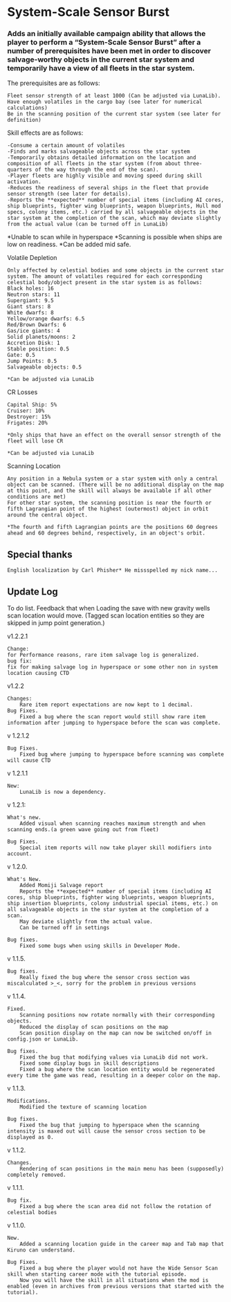 # System-Scale Sensor Burst

### Adds an initially available campaign ability that allows the player to perform a “System-Scale Sensor Burst” after a number of prerequisites have been met in order to discover salvage-worthy objects in the current star system and temporarily have a view of all fleets in the star system.

The prerequisites are as follows:

	Fleet sensor strength of at least 1000 (Can be adjusted via LunaLib).
	Have enough volatiles in the cargo bay (see later for numerical calculations)
	Be in the scanning position of the current star system (see later for definition)

Skill effects are as follows:

	-Consume a certain amount of volatiles
	-Finds and marks salvageable objects across the star system
	-Temporarily obtains detailed information on the location and composition of all fleets in the star system (from about three-quarters of the way through the end of the scan).
	-Player fleets are highly visible and moving speed during skill activation.
	-Reduces the readiness of several ships in the fleet that provide sensor strength (see later for details).
	-Reports the **expected** number of special items (including AI cores, ship blueprints, fighter wing blueprints, weapon blueprints, Hull mod specs, colony items, etc.) carried by all salvageable objects in the star system at the completion of the scan, which may deviate slightly from the actual value (can be turned off in LunaLib)

*Unable to scan while in hyperspace
*Scanning is  possible when ships are low on readiness.
*Can be added mid safe.

Volatile Depletion

	Only affected by celestial bodies and some objects in the current star system. The amount of volatiles required for each corresponding celestial body/object present in the star system is as follows:
	Black holes: 16
	Neutron stars: 11
	Supergiant: 9.5
	Giant stars: 8
	White dwarfs: 8
	Yellow/orange dwarfs: 6.5
	Red/Brown Dwarfs: 6
	Gas/ice giants: 4
	Solid planets/moons: 2
	Accretion Disk: 1
	Stable position: 0.5
	Gate: 0.5
	Jump Points: 0.5
	Salvageable objects: 0.5
	
	*Can be adjusted via LunaLib

CR Losses

	Capital Ship: 5%
	Cruiser: 10%
	Destroyer: 15%
	Frigates: 20%
	
	*Only ships that have an effect on the overall sensor strength of the fleet will lose CR
	
	*Can be adjusted via LunaLib

Scanning Location

	Any position in a Nebula system or a star system with only a central object can be scanned. (There will be no additional display on the map at this point, and the skill will always be available if all other conditions are met)
	For other star system, the scanning position is near the fourth or fifth Lagrangian point of the highest (outermost) object in orbit around the central object.
	
	*The fourth and fifth Lagrangian points are the positions 60 degrees ahead and 60 degrees behind, respectively, in an object's orbit.


## Special thanks
	English localization by Carl Phisher* He missspelled my nick name...

## Update Log

To do list.
	Feedback that when Loading the save with new gravity wells scan location would move. (Tagged scan location entities so they are skipped in jump point generation.)

v1.2.2.1

	Change:
	for Performance reasons, rare item salvage log is generalized.
	bug fix:
	fix for making salvage log in hyperspace or some other non in system location causing CTD

v1.2.2

	Changes:
		Rare item report expectations are now kept to 1 decimal.
	Bug Fixes.
		Fixed a bug where the scan report would still show rare item information after jumping to hyperspace before the scan was complete.

v 1.2.1.2

	Bug Fixes.
		Fixed bug where jumping to hyperspace before scanning was complete will cause CTD

v 1.2.1.1

	New:
		LunaLib is now a dependency.

v 1.2.1:

	What's new.
		Added visual when scanning reaches maximum strength and when scanning ends.(a green wave going out from fleet)

	Bug Fixes.
		Special item reports will now take player skill modifiers into account.

v 1.2.0.

	What's New.
		Added Momiji Salvage report
		Reports the **expected** number of special items (including AI cores, ship blueprints, fighter wing blueprints, weapon blueprints, ship insertion blueprints, colony industrial special items, etc.) on all salvageable objects in the star system at the completion of a scan.
		May deviate slightly from the actual value.
		Can be turned off in settings

	Bug fixes.
		Fixed some bugs when using skills in Developer Mode.


v 1.1.5.

    Bug fixes.
        Really fixed the bug where the sensor cross section was miscalculated >_<, sorry for the problem in previous versions

v 1.1.4.

    Fixed.
        Scanning positions now rotate normally with their corresponding objects.
        Reduced the display of scan positions on the map
        Scan position display on the map can now be switched on/off in config.json or LunaLib.

    Bug fixes.
        Fixed the bug that modifying values via LunaLib did not work.
        Fixed some display bugs in skill descriptions
        Fixed a bug where the scan location entity would be regenerated every time the game was read, resulting in a deeper color on the map.

v 1.1.3.

    Modifications.
        Modified the texture of scanning location

    Bug fixes.
        Fixed the bug that jumping to hyperspace when the scanning intensity is maxed out will cause the sensor cross section to be displayed as 0.

v 1.1.2.

    Changes.
        Rendering of scan positions in the main menu has been (supposedly) completely removed.

v 1.1.1.

    Bug fix.
        Fixed a bug where the scan area did not follow the rotation of celestial bodies

v 1.1.0.

    New.
        Added a scanning location guide in the career map and Tab map that Kiruno can understand.

    Bug Fixes.
        Fixed a bug where the player would not have the Wide Sensor Scan skill when starting career mode with the tutorial episode.
        Now you will have the skill in all situations when the mod is enabled (even in archives from previous versions that started with the tutorial).